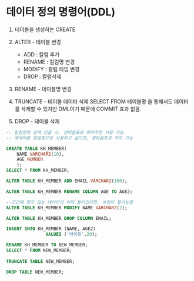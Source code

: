 # 데이터 정의 명령어(DDL)

1. 테이블을 생성하는 CREATE

2. ALTER - 테이블 변경

    * ADD : 칼럼 추가
    * RENAME : 칼럼명 변경
    * MODIFY : 칼럼 타입 변경
    * DROP : 칼럼삭제

3. RENAME - 테이블명 변경

4. TRUNCATE - 테이블 데이터 삭제
  SELECT FROM 테이블명 을 통해서도 데이터를 삭제할 수 있지만 DML이기 때문에 COMMIT 효과 없음.

5. DROP - 테이블 삭제

```SQL
-- 칼럼명에 공백 있을 시, 쌍따옴표로 묶어주면 사용 가능
-- 예약어를 칼럼명으로 사용하고 싶으면, 쌍따옴표로 처리 가능

CREATE TABLE KH_MEMBER(
    NAME VARCHAR2(10),
    AGE NUMBER
    );
SELECT * FROM KH_MEMBER;

ALTER TABLE KH_MEMBER ADD EMAIL VARCHAR2(100);

ALTER TABLE KH_MEMBER RENAME COLUMN AGE TO AGE2;

--조건에 맞지 않는 데이터가 이미 들어있다면, 수정이 불가능함
ALTER TABLE KH_MEMBER MODIFY NAME VARCHAR2(2);

ALTER TABLE KH_MEMBER DROP COLUMN EMAIL;

INSERT INTO KH_MEMBER (NAME, AGE2)
               VALUES ('아이유',20);

RENAME KH_MEMBER TO NEW_MEMBER;
SELECT * FROM NEW_MEMBER;
               
TRUNCATE TABLE NEW_MEMBER;

DROP TABLE NEW_MEMBER;
```

